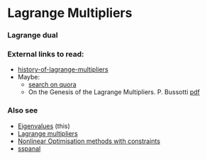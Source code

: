 # Lagrange Multipliers

### Lagrange dual

### External links to read:

* [history-of-lagrange-multipliers](https://math.stackexchange.com/questions/769437/history-of-lagrange-multipliers)
* Maybe:
   * [search on quora](https://www.quora.com/search?q=lagrange%20multipliers)
   * On the Genesis of the Lagrange Multipliers. P. Bussotti [pdf](https://abel.math.harvard.edu/~knill/teaching/summer2014/exhibits/lagrange/genesis_lagrangemultpliers.pdf)

### Also see
* [Eigenvalues](eigenvalues.md) (this)
* [Lagrange multipliers](./lagrange-multipliers.md)
* [Nonlinear Optimisation methods with constraints](./nlo.md)
* [sspanal](https://github.com/sohale/sspanel/blob/master/m1/links-panel.md)
